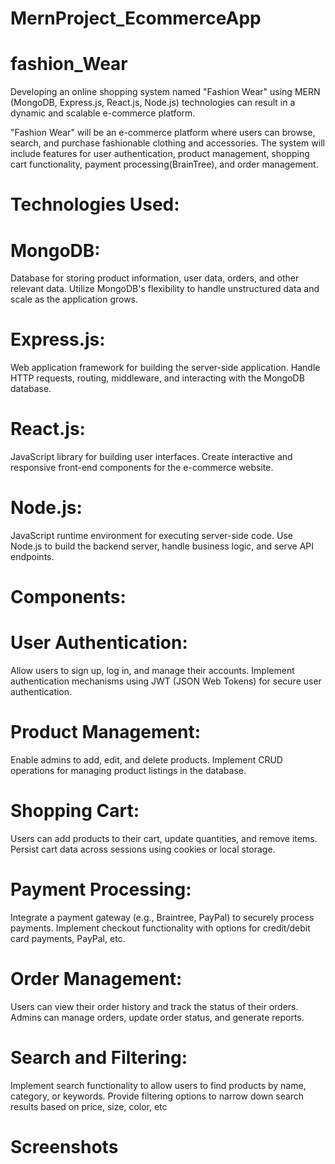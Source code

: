 # MernProject_EcommerceApp
# fashion_Wear

Developing an online shopping system named "Fashion Wear" using MERN (MongoDB, Express.js, React.js, Node.js) technologies can result in a dynamic and scalable e-commerce platform.

"Fashion Wear" will be an e-commerce platform where users can browse, search, and purchase fashionable clothing and accessories. The system will include features for user authentication, product management, shopping cart functionality, payment processing(BrainTree), and order management.

# Technologies Used:

# MongoDB:

Database for storing product information, user data, orders, and other relevant data.
Utilize MongoDB's flexibility to handle unstructured data and scale as the application grows.

# Express.js:

Web application framework for building the server-side application.
Handle HTTP requests, routing, middleware, and interacting with the MongoDB database.

# React.js:

JavaScript library for building user interfaces.
Create interactive and responsive front-end components for the e-commerce website.

# Node.js:

JavaScript runtime environment for executing server-side code.
Use Node.js to build the backend server, handle business logic, and serve API endpoints.

# Components:

# User Authentication:

Allow users to sign up, log in, and manage their accounts.
Implement authentication mechanisms using JWT (JSON Web Tokens) for secure user authentication.

# Product Management:

Enable admins to add, edit, and delete products.
Implement CRUD operations for managing product listings in the database.

# Shopping Cart:

Users can add products to their cart, update quantities, and remove items.
Persist cart data across sessions using cookies or local storage.

# Payment Processing:

Integrate a payment gateway (e.g., Braintree, PayPal) to securely process payments.
Implement checkout functionality with options for credit/debit card payments, PayPal, etc.

# Order Management:

Users can view their order history and track the status of their orders.
Admins can manage orders, update order status, and generate reports.

# Search and Filtering:

Implement search functionality to allow users to find products by name, category, or keywords.
Provide filtering options to narrow down search results based on price, size, color, etc


# Screenshots


